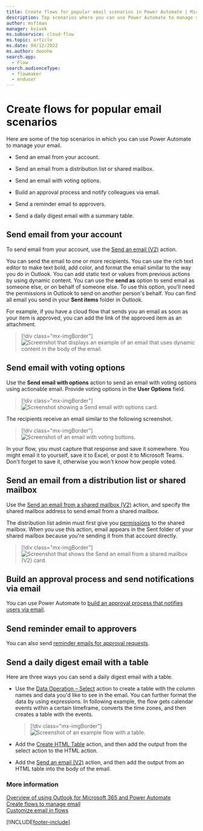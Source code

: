 ```yaml
---
title: Create flows for popular email scenarios in Power Automate | Microsoft Docs
description: Top scenarios where you can use Power Automate to manage your email.
author: msftman
manager: kvivek
ms.subservice: cloud-flow
ms.topic: article
ms.date: 04/12/2022
ms.author: deonhe
search.app: 
  - Flow
search.audienceType: 
  - flowmaker
  - enduser
---
```

# Create flows for popular email scenarios

Here are some of the top scenarios in which you can use Power Automate to manage your email.

- Send an email from your account.

- Send an email from a distribution list or shared mailbox.

- Send an email with voting options.

- Build an approval process and notify colleagues via email.

- Send a reminder email to approvers.

- Send a daily digest email with a summary table.

## Send email from your account

To send email from your account, use the [Send an email (V2)](/connectors/office365/) action.

You can send the email to one or more recipients. You can use the rich text editor to make text bold, add color, and format the email similar to the way you do in Outlook. You can add static text or values from previous actions by using dynamic content. You can use the **send as** option to send email as someone else, or on behalf of someone else. To use this option, you'll need the permissions in Outlook to send on another person's behalf. You can find all email you send in your **Sent items** folder in Outlook.

For example, if you have a cloud flow that sends you an email as soon as your item is approved, you can add the link of the approved item as an attachment.

> [!div class="mx-imgBorder"]
> ![Screenshot that displays an example of an email that uses dynamic content in the body of the email.](./media/email/dynamic-content.png "Email that uses dynamic content in the body of the email")

## Send email with voting options

<!--todo add a link to actionable email-->
Use the **Send email with options** action to send an email with voting options using actionable email. Provide voting options in the **User Options** field.

> [!div class="mx-imgBorder"]
> ![Screenshot showing a Send email with options card.](./media/email/email-options.png "Send email with options card")

The recipients receive an email similar to the following screenshot.

> [!div class="mx-imgBorder"]
> ![Screenshot of an email with voting buttons.](./media/email/voting-buttons.png "Email with voting buttons")

In your flow, you must capture that response and save it somewhere. You might email it to yourself, save it to Excel, or post it to Microsoft Teams. Don't forget to save it, otherwise you won't know how people voted.

## Send an email from a distribution list or shared mailbox

Use the [Send an email from a shared mailbox (V2)](/connectors/office365/) action, and specify the shared mailbox address to send email from a shared mailbox. 

The distribution list admin must first give you [permissions](/microsoft-365/admin/manage/send-email-as-distribution-list?view=o365-worldwide) to the shared mailbox. When you use this action, email appears in the Sent folder of your shared mailbox because you're sending it from that account directly.

> [!div class="mx-imgBorder"]
> ![Screenshot that shows the Send an email from a shared mailbox (V2) card.](./media/email/shared-mailbox.png "Send an email from a shared mailbox (V2) card")

## Build an approval process and send notifications via email

You can use Power Automate to [build an approval process that notifies users via email](https://o365hq.com/blog/build-an-approval-process-with-power-automate).

## Send reminder email to approvers

You can also send [reminder emails for approval requests](https://flow.microsoft.com/blog/approval-reminders-using-parallel-branches).

## Send a daily digest email with a table

Here are three ways you can send a daily digest email with a table.

- Use the [Data Operation – Select](./data-operations.md#use-the-select-action) action to create a table with the column names and data you'd like to see in the email.
You can further format the data by using expressions. In following example, the flow gets calendar events within a certain timeframe, converts the time zones, and then creates a table with the events.<!--note from editor: If the reader is going to learn how to do this by looking at the image, there needs to be descriptive alt text here.-->

    > [!div class="mx-imgBorder"]
    > ![Screenshot of an example flow with a table.](./media/email/table.png "Example flow with a table")

- Add the [Create HTML Table](./data-operations.md#use-the-create-html-table-action) action, and then add the output from the select action to the HTML action.

- Add the [Send an email (V2)](/connectors/office365/) action, and then add the output from an HTML table into the body of the email.

### More information

[Overview of using Outlook for Microsoft 365 and Power Automate](email-overview.md)  
[Create flows to manage email](create-email-flows.md)  
[Customize email in flows](email-customization.md)  

[!INCLUDE[footer-include](includes/footer-banner.md)]
